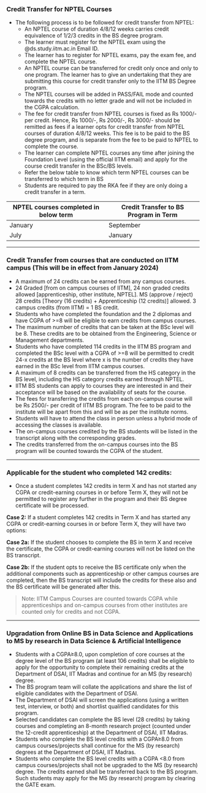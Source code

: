 ### Credit Transfer for NPTEL Courses

- The following process is to be followed for credit transfer from NPTEL:
  - An NPTEL course of duration 4/8/12 weeks carries credit equivalence of 1/2/3 credits in the BS degree program.
  - The learner must register for the NPTEL exam using the @ds.study.iitm.ac.in Email ID.
  - The learner has to register for NPTEL exams, pay the exam fee, and complete the NPTEL course.
  - An NPTEL course can be transferred for credit only once and only to one program. The learner has to give an undertaking that they are submitting this course for credit transfer only to the IITM BS Degree program.
  - The NPTEL courses will be added in PASS/FAIL mode and counted towards the credits with no letter grade and will not be included in the CGPA calculation.
  - The fee for credit transfer from NPTEL courses is fixed as Rs 1000/- per credit. Hence, Rs 1000/-, Rs 2000/-, Rs 3000/- should be remitted as fees if a learner opts for credit transfer from NPTEL courses of duration 4/8/12 weeks. This fee is to be paid to the BS degree program, and is separate from the fee to be paid to NPTEL to complete the course.
  - The learner can complete NPTEL courses any time after joining the Foundation Level (using the official IITM email) and apply for the course credit transfer in the BSc/BS levels.
  - Refer the below table to know which term NPTEL courses can be transferred to which term in BS
  - Students are required to pay the RKA fee if they are only doing a credit transfer in a term.

| NPTEL courses completed in below term | Credit Transfer to BS Program in Term |
|--------------------------------------|---------------------------------------|
| January                              | September                             |
| July                                 | January                               |

---

### Credit Transfer from courses that are conducted on IITM campus (**This will be in effect from January 2024**)

- A maximum of 24 credits can be earned from any campus courses.
- 24 Graded [from on campus courses of IITM], 24 non graded credits allowed [apprenticeship, other institute, NPTEL]. MS (approve / reject) 28 credits [Theory (16 credits) + Apprenticeship (12 credits)] allowed. 3 campus credits (from IITM) = 1 BS credit.
- Students who have completed the foundation and the 2 diplomas and have CGPA of >=8 will be eligible to earn credits from campus courses.
- The maximum number of credits that can be taken at the BSc level will be 8. These credits are to be obtained from the Engineering, Science or Management departments.
- Students who have completed 114 credits in the IITM BS program and completed the BSc level with a CGPA of >=8 will be permitted to credit 24-x credits at the BS level where x is the number of credits they have earned in the BSc level from IITM campus courses.
- A maximum of 8 credits can be transferred from the HS category in the BS level, including the HS category credits earned through NPTEL.
- IITM BS students can apply to courses they are interested in and their acceptance will be based on the availability of seats for the course.
- The fees for transferring the credits from each on-campus course will be Rs 2500/- per credit of IITM BS program. The fee to be paid to the institute will be apart from this and will be as per the institute norms.
- Students will have to attend the class in person unless a hybrid mode of accessing the classes is available.
- The on-campus courses credited by the BS students will be listed in the transcript along with the corresponding grades.
- The credits transferred from the on-campus courses into the BS program will be counted towards the CGPA of the student.

---

### Applicable for the student who completed 142 credits:

- Once a student completes 142 credits in term X and has not started any CGPA or credit-earning courses in or before Term X, they will not be permitted to register any further in the program and their BS degree certificate will be processed.

**Case 2:** If a student completes 142 credits in Term X and has started any CGPA or credit-earning courses in or before Term X, they will have two options:

**Case 2a:** If the student chooses to complete the BS in term X and receive the certificate, the CGPA or credit-earning courses will not be listed on the BS transcript.

**Case 2b:** If the student opts to receive the BS certificate only when the additional components such as apprenticeship or other campus courses are completed, then the BS transcript will include the credits for these also and the BS certificate will be generated after this.

> Note: IITM Campus Courses are counted towards CGPA while apprenticeships and on-campus courses from other institutes are counted only for credits and not CGPA.

---

### Upgradation from Online BS in Data Science and Applications to MS by research in Data Science & Artificial Intelligence

- Students with a CGPA≥8.0, upon completion of core courses at the degree level of the BS program (at least 106 credits) shall be eligible to apply for the opportunity to complete their remaining credits at the Department of DSAI, IIT Madras and continue for an MS (by research) degree.
- The BS program team will collate the applications and share the list of eligible candidates with the Department of DSAI.
- The Department of DSAI will screen the applications (using a written test, interview, or both) and shortlist qualified candidates for this program.
- Selected candidates can complete the BS level (28 credits) by taking courses and completing an 8-month research project (counted under the 12-credit apprenticeship) at the Department of DSAI, IIT Madras.
- Students who complete the BS level credits with a CGPA≥8.0 from campus courses/projects shall continue for the MS (by research) degrees at the Department of DSAI, IIT Madras.
- Students who complete the BS level credits with a CGPA <8.0 from campus courses/projects shall not be upgraded to the MS (by research) degree. The credits earned shall be transferred back to the BS program. Such students may apply for the MS (by research) program by clearing the GATE exam.
